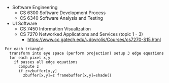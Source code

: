 - Software Engineering
  - CS 6300 Software Development Process
  - CS 6340 Software Analysis and Testing
- UI Software
  - CS 7450 Information Visualization
  - CS 7270 Networked Applications and Services (topic 1 - 3)
    - https://www.cc.gatech.edu/~dovrolis/Courses/cs7270-S15.html
```    
For each triangle
  transform into eye space (perform projection) setup 3 edge equations
  for each pixel x,y
    if passes all edge equations
      compute z
      if z<zbuffer[x,y]
        zbuffer[x,y]=z framebuffer[x,y]=shade()
```
